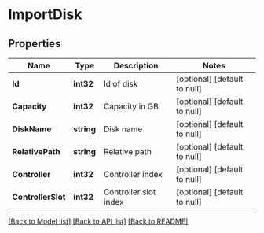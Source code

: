 # ImportDisk

## Properties
Name | Type | Description | Notes
------------ | ------------- | ------------- | -------------
**Id** | **int32** | Id of disk | [optional] [default to null]
**Capacity** | **int32** | Capacity in GB | [optional] [default to null]
**DiskName** | **string** | Disk name | [optional] [default to null]
**RelativePath** | **string** | Relative path | [optional] [default to null]
**Controller** | **int32** | Controller index | [optional] [default to null]
**ControllerSlot** | **int32** | Controller slot index | [optional] [default to null]

[[Back to Model list]](../README.md#documentation-for-models) [[Back to API list]](../README.md#documentation-for-api-endpoints) [[Back to README]](../README.md)



